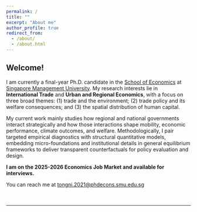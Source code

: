 ```yaml
---
permalink: /
title: ""
excerpt: "About me"
author_profile: true
redirect_from: 
  - /about/
  - /about.html
---
```


## Welcome!

I am currently a final-year Ph.D. candidate in the <a href="https://economics.smu.edu.sg/" target="_blank" rel="noopener noreferrer">School of Economics</a> at <a href="https://www.smu.edu.sg/" target="_blank" rel="noopener noreferrer">Singapore Management University</a>. My research interests lie in **International Trade** and **Urban and Regional Economics**, with a focus on three broad themes: (1) trade and the environment; (2) trade policy and its welfare consequences; and (3) the spatial distribution of human capital. 

My current work mainly studies how regional and national governments interact strategically and how those interactions shape mobility, economic performance, climate outcomes, and welfare. Methodologically, I pair targeted empirical diagnostics with structural quantitative models, embedding micro-foundations and institutional details in general equilibrium frameworks to deliver transparent counterfactuals for policy evaluation and design.
<br>

**I am on the 2025-2026 Economics Job Market and available for interviews.**

You can reach me at <a href="mailto:tongni.2021@phdecons.smu.edu.sg" target="_blank" rel="noopener noreferrer" >tongni.2021@phdecons.smu.edu.sg</a> <br><br><br>


-----------
<div class="wrapper" onclick="return false;" oncontextmenu="return false;">
<script type='text/javascript' id='clustrmaps' src='//cdn.clustrmaps.com/map_v2.js?cl=116baa&w=350&t=n&d=l4NOF0EHvJbL-Y527vkql27ZUsu-WPoKNsUXt_Bsm_Y&co=ffffff&cmo=3acc3a&cmn=ff5353&ct=cdd4d9'></script>
</div>


